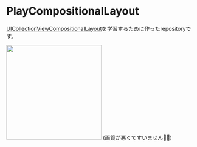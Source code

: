 # PlayCompositionalLayout

[UICollectionViewCompositionalLayout](https://developer.apple.com/documentation/uikit/uicollectionviewcompositionallayout)を学習するために作ったrepositoryです。

<img src="https://user-images.githubusercontent.com/61589465/159852030-3148f39e-e79b-46e1-ac34-bd8bd563db8b.gif" width="250" />
(画質が悪くてすいません🙇‍♂️)
